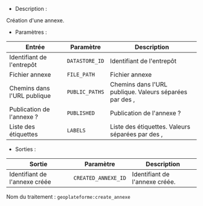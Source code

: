 - Description :

Création d'une annexe.

- Paramètres :

| Entrée           | Paramètre          | Description                                                |
|------------------|--------------------|------------------------------------------------------------|
| Identifiant de l'entrepôt    | `DATASTORE_ID`        | Identifiant de l'entrepôt  |
| Fichier annexe  | `FILE_PATH`        | Fichier annexe |
| Chemins dans l'URL publique  | `PUBLIC_PATHS`        | Chemins dans l'URL publique. Valeurs séparées par des ,|
| Publication de l'annexe ?  | `PUBLISHED`        | Publication de l'annexe ? |
| Liste des étiquettes | `LABELS`        | Liste des étiquettes. Valeurs séparées par des ,|

- Sorties :

| Sortie                             | Paramètre                           | Description                    |
|------------------------------------|-------------------------------------|--------------------------------|
| Identifiant de l'annexe créée | `CREATED_ANNEXE_ID`        | Identifiant de l'annexe créée. |

Nom du traitement : `geoplateforme:create_annexe`
